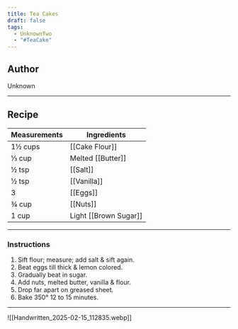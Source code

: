 ```yaml
---
title: Tea Cakes
draft: false
tags:
  - UnknownTwo
  - "#TeaCake"
---
```

## Author
Unknown
___
## Recipe

| Measurements | Ingredients               |
| :----------- | ------------------------- |
|1½ cups|[[Cake Flour]]|
|⅓ cup|Melted [[Butter]]|
|½ tsp|[[Salt]]|
|½ tsp|[[Vanilla]]|
|3|[[Eggs]]|
|¾ cup|[[Nuts]]|
|1 cup|Light [[Brown Sugar]]|
___
### Instructions
1. Sift flour; measure; add salt & sift again.
2. Beat eggs till thick & lemon colored.
3. Gradually beat in sugar.
4. Add nuts, melted butter, vanilla & flour.
5. Drop far apart on greased sheet.
6. Bake 350° 12 to 15 minutes.
___
![[Handwritten_2025-02-15_112835.webp]]